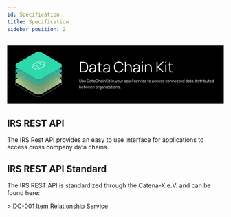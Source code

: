 ```yaml
---
id: Specification
title: Specification
sidebar_position: 2
---
```


![Datachain kit banner](../../../../static/img/doc-datachain_header-minified.png)

## IRS REST API

The IRS Rest API provides an easy to use Interface for applications to access cross company data chains.

## IRS REST API  Standard

The IRS REST API is standardized through the Catena-X e.V. and can be found here:

[> DC-001 Item Relationship Service](https://catena-x.net/fileadmin/user_upload/Standard-Bibliothek/7_PC_Data_Chains_v2.1/DC_-_001_ITEM_RELATIONSHIP_SERVICE_PlatformCapabilityDataChains_v2.1.pdf)
